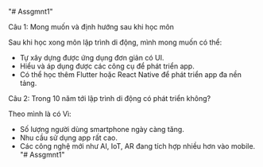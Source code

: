 "# Assgmnt1" 

Câu 1: Mong muốn và định hướng sau khi học môn

Sau khi học xong môn lập trình di động, mình mong muốn có thể:
- Tự xây dựng được ứng dụng đơn giản có UI.
- Hiểu và áp dụng được các công cụ để phát triển app.
- Có thể học thêm Flutter hoặc React Native để phát triển app đa nền tảng.

Câu 2: Trong 10 năm tới lập trình di động có phát triển không?

Theo mình là có Vì:
- Số lượng người dùng smartphone ngày càng tăng.
- Nhu cầu sử dụng app rất cao.
- Các công nghệ mới như AI, IoT, AR đang tích hợp nhiều hơn vào mobile.
"# Assgmnt1" 

